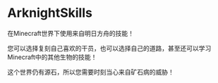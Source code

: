 # ArknightSkills

在Minecraft世界下使用来自明日方舟的技能！

您可以选择复刻自己喜欢的干员，也可以选择自己的道路，甚至还可以学习Minecraft中的其他生物的技能！

这个世界仍有源石，所以您需要时刻当心来自矿石病的威胁！